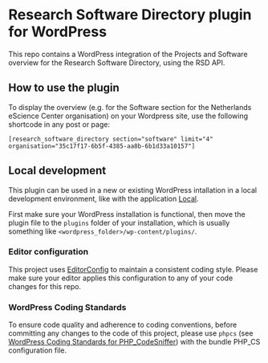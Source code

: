 # Research Software Directory plugin for WordPress

This repo contains a WordPress integration of the Projects and Software overview for the Research Software Directory, using the RSD API.

## How to use the plugin

To display the overview (e.g. for the Software section for the Netherlands eScience Center organisation) on your Wordpress site, use the following shortcode in any post or page:
```shell
[research_software_directory section="software" limit="4" organisation="35c17f17-6b5f-4385-aa8b-6b1d33a10157"]
```

## Local development

This plugin can be used in a new or existing WordPress intallation in a local development environment, like with the application [Local](https://localwp.com/).

First make sure your WordPress installation is functional, then move the plugin file to the `plugins` folder of your installation, which is usually something like `<wordpress_folder>/wp-content/plugins/`.

### Editor configuration

This project uses [EditorConfig](https://editorconfig.org/) to maintain a consistent coding style. Please make sure your editor applies this configuration to any of your code changes for this repo.

### WordPress Coding Standards

To ensure code quality and adherence to coding conventions, before committing any changes to the code of this project, please use `phpcs` (see [WordPress Coding Standards for PHP_CodeSniffer](https://github.com/WordPress/WordPress-Coding-Standards)) with the bundle PHP_CS configuration file.
